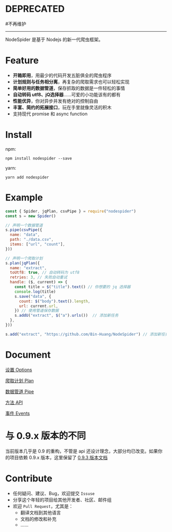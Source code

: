 # DEPRECATED
#不再维护


----------------------------


NodeSpider 是基于 Nodejs 的新一代爬虫框架。

# Feature

- **开箱即用**，用最少的代码开发五脏俱全的爬虫程序
- **计划规则与任务相分离**，再复杂的爬取需求也可以轻松实现
- **简单好用的数据管道**，保存抓取的数据是一件轻松的事情
- **自动转码 utf8、jQ选择器**……可爱的小功能该有的都有
- **性能优异**，你对异步并发有绝对的控制自由
- **丰富、简约的拓展接口**，玩在手里就像灵活的积木
- 支持现代 promise 和 async function

# Install

npm:

```
npm install nodespider --save
```

yarn:

```
yarn add nodespider
```

# Example

```javascript
const { Spider, jqPlan, csvPipe } = require("nodespider")
const s = new Spider()

// 声明一个数据管道
s.pipe(csvPipe({
  name: "data",
  path: "./data.csv",
  items: ["url", "count"],
}))

// 声明一个爬取计划
s.plan(jqPlan({
  name: "extract",
  toUtf8: true, // 自动转码为 utf8
  retries: 3, // 失败自动重试
  handle: ($, current) => {
    const title = $("title").text() // 你想要的 jq 选择器
    console.log(title)
    s.save("data", {
      count: $("body").text().length,
      url: current.url,
    }) // 使用管道保存数据
    s.addU("extract", $("a").urls())  // 添加新任务
  },
}))

s.add("extract", "https://github.com/Bin-Huang/NodeSpider") // 添加新任务
```

# Document

[设置 Options](./doc/cn/option.md)

[爬取计划 Plan](./doc/cn/plans.md)

[数据管道 Pipe](./doc/cn/pipes.md)

[方法 API](./doc/cn/method.md)

[事件 Events](./doc/cn/event.md)

# 与 0.9.x 版本的不同

当前版本几乎是 0.9 的重构，不管是 api 还设计理念，大部分均已改变。如果你的项目依赖 0.9.x 版本，这里保留了 [0.9.3 版本文档](./doc/0.9.3/doc.md)

# Contribute

- 任何疑问、建议、Bug，欢迎提交 `Issuse`
- 分享这个年轻的项目给其他开发者、社区、邮件组
- 欢迎 `Pull Request`，尤其是：
  - 翻译文档到其他语言
  - 文档的修改和补充
  - ……
